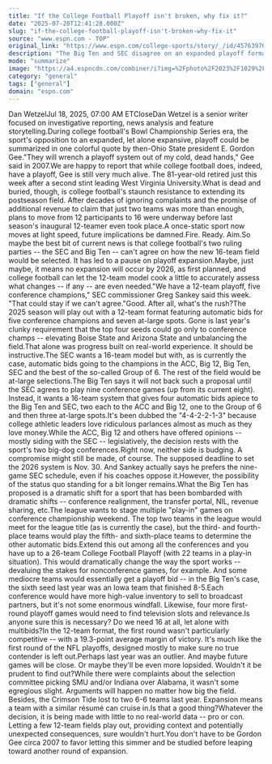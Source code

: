 ```yaml
---
title: "If the College Football Playoff isn't broken, why fix it?"
date: "2025-07-20T12:41:28.000Z"
slug: "if-the-college-football-playoff-isn't-broken-why-fix-it"
source: "www.espn.com - TOP"
original_link: "https://www.espn.com/college-sports/story/_/id/45763970/ncaa-football-cfp-sec-big-ten"
description: "The Big Ten and SEC disagree on an expanded playoff format, which is good for all involved."
mode: "summarize"
image: "https://a4.espncdn.com/combiner/i?img=%2Fphoto%2F2023%2F1029%2Fncf_history%2Dbcs%2Dcfp_16x9.jpg"
category: "general"
tags: ["general"]
domain: "espn.com"
---
```

Dan WetzelJul 18, 2025, 07:00 AM ETCloseDan Wetzel is a senior writer focused on investigative reporting, news analysis and feature storytelling.During college football's Bowl Championship Series era, the sport's opposition to an expanded, let alone expansive, playoff could be summarized in one colorful quote by then-Ohio State president E. Gordon Gee."They will wrench a playoff system out of my cold, dead hands," Gee said in 2007.We are happy to report that while college football does, indeed, have a playoff, Gee is still very much alive. The 81-year-old retired just this week after a second stint leading West Virginia University.What is dead and buried, though, is college football's staunch resistance to extending its postseason field. After decades of ignoring complaints and the promise of additional revenue to claim that just two teams was more than enough, plans to move from 12 participants to 16 were underway before last season's inaugural 12-teamer even took place.A once-static sport now moves at light speed, future implications be damned.Fire. Ready. Aim.So maybe the best bit of current news is that college football's two ruling parties -- the SEC and Big Ten -- can't agree on how the new 16-team field would be selected. It has led to a pause on playoff expansion.Maybe, just maybe, it means no expansion will occur by 2026, as first planned, and college football can let the 12-team model cook a little to accurately assess what changes -- if any -- are even needed."We have a 12-team playoff, five conference champions," SEC commissioner Greg Sankey said this week. "That could stay if we can't agree."Good. After all, what's the rush?The 2025 season will play out with a 12-team format featuring automatic bids for five conference champions and seven at-large spots. Gone is last year's clunky requirement that the top four seeds could go only to conference champs -- elevating Boise State and Arizona State and unbalancing the field.That alone was progress built on real-world experience. It should be instructive.The SEC wants a 16-team model but with, as is currently the case, automatic bids going to the champions in the ACC, Big 12, Big Ten, SEC and the best of the so-called Group of 6. The rest of the field would be at-large selections.The Big Ten says it will not back such a proposal until the SEC agrees to play nine conference games (up from its current eight). Instead, it wants a 16-team system that gives four automatic bids apiece to the Big Ten and SEC, two each to the ACC and Big 12, one to the Group of 6 and then three at-large spots.It's been dubbed the "4-4-2-2-1-3" because college athletic leaders love ridiculous parlances almost as much as they love money.While the ACC, Big 12 and others have offered opinions -- mostly siding with the SEC -- legislatively, the decision rests with the sport's two big-dog conferences.Right now, neither side is budging. A compromise might still be made, of course. The supposed deadline to set the 2026 system is Nov. 30. And Sankey actually says he prefers the nine-game SEC schedule, even if his coaches oppose it.However, the possibility of the status quo standing for a bit longer remains.What the Big Ten has proposed is a dramatic shift for a sport that has been bombarded with dramatic shifts -- conference realignment, the transfer portal, NIL, revenue sharing, etc.The league wants to stage multiple "play-in" games on conference championship weekend. The top two teams in the league would meet for the league title (as is currently the case), but the third- and fourth-place teams would play the fifth- and sixth-place teams to determine the other automatic bids.Extend this out among all the conferences and you have up to a 26-team College Football Playoff (with 22 teams in a play-in situation). This would dramatically change the way the sport works -- devaluing the stakes for nonconference games, for example. And some mediocre teams would essentially get a playoff bid -- in the Big Ten's case, the sixth seed last year was an Iowa team that finished 8-5.Each conference would have more high-value inventory to sell to broadcast partners, but it's not some enormous windfall. Likewise, four more first-round playoff games would need to find television slots and relevance.Is anyone sure this is necessary? Do we need 16 at all, let alone with multibids?In the 12-team format, the first round wasn't particularly competitive -- with a 19.3-point average margin of victory. It's much like the first round of the NFL playoffs, designed mostly to make sure no true contender is left out.Perhaps last year was an outlier. And maybe future games will be close. Or maybe they'll be even more lopsided. Wouldn't it be prudent to find out?While there were complaints about the selection committee picking SMU and/or Indiana over Alabama, it wasn't some egregious slight. Arguments will happen no matter how big the field. Besides, the Crimson Tide lost to two 6-6 teams last year. Expansion means a team with a similar résumé can cruise in.Is that a good thing?Whatever the decision, it is being made with little to no real-world data -- pro or con. Letting a few 12-team fields play out, providing context and potentially unexpected consequences, sure wouldn't hurt.You don't have to be Gordon Gee circa 2007 to favor letting this simmer and be studied before leaping toward another round of expansion.